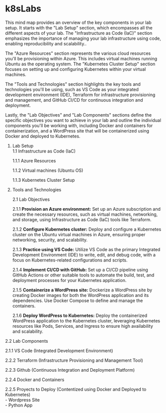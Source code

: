 # k8sLabs
This mind map provides an overview of the key components in your lab setup. 
It starts with the "Lab Setup" section, which encompasses all the different aspects of your lab. 
The "Infrastructure as Code (IaC)" section emphasizes the importance of managing your lab infrastructure using code, enabling reproducibility and scalability..

The "Azure Resources" section represents the various cloud resources you'll be provisioning within Azure. This includes virtual machines running Ubuntu as the operating system. 
The "Kubernetes Cluster Setup" section focuses on setting up and configuring Kubernetes within your virtual machines.

The "Tools and Technologies" section highlights the key tools and technologies you'll be using, such as VS Code as your integrated development environment (IDE), Terraform for infrastructure provisioning and management, and GitHub CI/CD for continuous integration and deployment.

Lastly, the "Lab Objectives" and "Lab Components" sections define the specific objectives you want to achieve in your lab and outline the individual components you'll be working with, including Docker and containers for containerization, and a WordPress site that will be containerized using Docker and deployed to Kubernetes.

1. Lab Setup  
    1.1 Infrastructure as Code (IaC)  

      1.1.1 Azure Resources

      1.1.2 Virtual machines (Ubuntu OS)

      1.1.3 Kubernetes Cluster Setup

2. Tools and Technologies  

   2.1 Lab Objectives

   2.1.1 **Provision an Azure environment:** Set up an Azure subscription and create the necessary resources, such as virtual machines, networking, and storage, using Infrastructure as Code (IaC) tools like Terraform.

   2.1.2 **Configure Kubernetes cluster:** Deploy and configure a Kubernetes cluster on the Ubuntu virtual machines in Azure, ensuring proper networking, security, and scalability.

   2.1.3 **Practice using VS Code:** Utilize VS Code as the primary Integrated Development Environment (IDE) to write, edit, and debug code, with a focus on Kubernetes-related configurations and scripts.

   2.1.4 **Implement CI/CD with GitHub:** Set up a CI/CD pipeline using GitHub Actions or other suitable tools to automate the build, test, and deployment processes for your Kubernetes application.

   2.1.5 **Containerize a WordPress site:** Dockerize a WordPress site by creating Docker images for both the WordPress application and its dependencies. Use Docker Compose to define and manage the containers.

   2.1.6 **Deploy WordPress to Kubernetes:** Deploy the containerized WordPress application to the Kubernetes cluster, leveraging Kubernetes resources like Pods, Services, and Ingress to ensure high availability and scalability.

2.2 Lab Components

2.1.1 VS Code (Integrated Development Environment)

2.2.2 Terraform  (Infrastructure Provisioning and Management Tool)

2.2.3 Github (Continuous Integration and Deployment Platform)

2.2.4 Docker and Containers

2.2.5 Proyects to Deploy (Contentized using Docker and Deployed to Kubernetes)  
	- Wordpress Site  
	- Python App  
    
